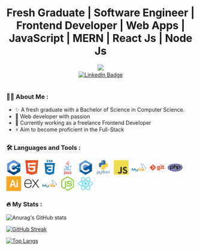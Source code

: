 <div id="header" align="center">
  <h1>Fresh Graduate | Software Engineer | Frontend Developer | Web Apps | JavaScript | MERN | React Js | Node Js </h1>
  <img src="https://media0.giphy.com/media/jdPMeyv9rn0hZHh8n9/giphy.gif?cid=790b761192b7c3bea4652e26b424e3d12f0af4f58b95daae&rid=giphy.gif&ct=s" width="150"/>
  <div id="badges">
  <a href="https://www.linkedin.com/in/aboutmohsin/">
    <img src="https://img.shields.io/badge/LinkedIn-blue?style=for-the-badge&logo=linkedin&logoColor=white" alt="LinkedIn Badge"/>
  </a>
  <!-- <a href="https://stackoverflow.com/users/13228534/aboutmohsin">
    <img src="https://img.shields.io/badge/-Stackoverflow-FE7A16?style=for-the-badge&logo=stack-overflow&logoColor=white" alt="StackOverflow Badge"/>
  </a>
  <a href="https://www.hackerrank.com/aboutmohsin">
    <img src="https://img.shields.io/badge/-Hackerrank-2EC866?style=for-the-badge&logo=HackerRank&logoColor=white" alt="HackerRank Badge"/>
  </a>
    <a href="https://gitlab.com/aboutmohsin">
    <img src="https://img.shields.io/badge/GitLab-330F63?style=for-the-badge&logo=gitlab&logoColor=white" alt="GitLab Badge"/>
  </a>
    <a href="https://codepen.io/aboutmohsin">
    <img src="https://img.shields.io/badge/Codepen-000000?style=for-the-badge&logo=codepen&logoColor=white" alt="Behance Badge"/>
  </a>
     </a>
    <a href="https://www.codewars.com/users/aboutmohsin">
    <img src="https://img.shields.io/badge/Codewars-B1361E?style=for-the-badge&logo=Codewars&logoColor=white" alt="GitLab Badge"/>
  </a>
  <a href="https://www.behance.net/aboutmohsin">
    <img src="https://img.shields.io/badge/Behance-1769ff?style=for-the-badge&logo=behance&logoColor=white" alt="Behance Badge"/>
  </a> -->
</div>
<img src="https://komarev.com/ghpvc/?username=your-github-aboutmohsin&style=flat-square&color=orange" alt=""/>
</div>

### :man_technologist: About Me :

<ul>
  <li> ✨ A fresh graduate with a Bachelor of Science in Computer Science.</li>
  <li> 🌱 Web developer with passion</li>
  <li> 🔭 Currently working as a freelance Frontend Developer</li>
  <li> ⚡ Aim to become proficient in the Full-Stack</li>
</ul>

### :hammer_and_wrench: Languages and Tools :

<div>
 <img src="https://github.com/devicons/devicon/blob/master/icons/cplusplus/cplusplus-original.svg" title="Cplusplus" **alt="Cplusplus" width="40" height="40"/>&nbsp;
 <img src="https://github.com/devicons/devicon/blob/master/icons/html5/html5-original.svg" title="HTML5" alt="HTML" width="40" height="40"/>&nbsp;
   <img src="https://github.com/devicons/devicon/blob/master/icons/css3/css3-plain-wordmark.svg"  title="CSS3" alt="CSS" width="40" height="40"/>&nbsp;
  <img src="https://github.com/devicons/devicon/blob/master/icons/java/java-original-wordmark.svg" title="Java" alt="Java" width="40" height="40"/>&nbsp;
  <img src="https://github.com/devicons/devicon/blob/master/icons/c/c-original.svg" title="c" **alt="c" width="40" height="40"/>&nbsp;
  <img src="https://github.com/devicons/devicon/blob/master/icons/python/python-original-wordmark.svg" title="python" alt="python" width="40" height="40"/>&nbsp;
  <img src="https://github.com/devicons/devicon/blob/master/icons/javascript/javascript-original.svg" title="JavaScript" alt="JavaScript" width="40" height="40"/>&nbsp;
  <img src="https://github.com/devicons/devicon/blob/master/icons/mysql/mysql-original-wordmark.svg" title="MySQL"  alt="MySQL" width="40" height="40"/>&nbsp;
  <img src="https://github.com/devicons/devicon/blob/master/icons/git/git-plain-wordmark.svg" title="Git" **alt="Git" width="40" height="40"/>&nbsp;
  <img src="https://github.com/devicons/devicon/blob/master/icons/php/php-original.svg" title="PHP" **alt="PHP" width="40" height="40"/>&nbsp;
   <img src="https://github.com/devicons/devicon/blob/master/icons/illustrator/illustrator-plain.svg" title="illustrator" **alt="illustrator" width="40" height="40"/>&nbsp;
   <img src="https://github.com/devicons/devicon/blob/master/icons/express/express-original.svg" title="Express" **alt="express" width="40" height="40"/>&nbsp;
  <img src="https://github.com/devicons/devicon/blob/master/icons/mysql/mysql-original-wordmark.svg" title="mysql" **alt="mysql" width="40" height="40"/>&nbsp;
  <img src="https://github.com/devicons/devicon/blob/master/icons/nodejs/nodejs-plain.svg" title="Node JS" **alt="nodejs" width="40" height="40"/>&nbsp;
  <img src="https://github.com/devicons/devicon/blob/master/icons/react/react-original.svg" title="React JS" **alt="reactjs" width="40" height="40"/>&nbsp;
  
  
  
</div>

### :fire: My Stats :

![Anurag's GitHub stats](https://github-readme-stats.vercel.app/api?username=aboutmohsin&show_icons=true&theme=dark)

[![GitHub Streak](https://streak-stats.demolab.com?user=aboutmohsin&theme=react)](https://git.io/streak-stats)

[![Top Langs](https://github-readme-stats.vercel.app/api/top-langs/?username=aboutmohsin&theme=vision-friendly-dark)](https://github.com/anuraghazra/github-readme-stats)

